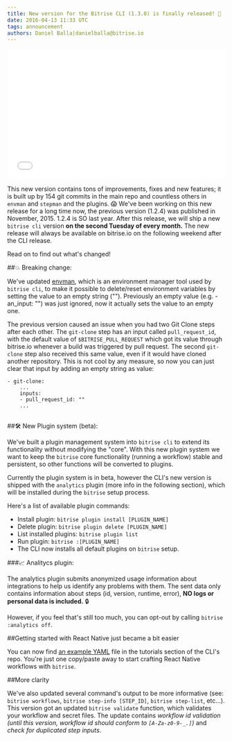 ```yaml
---
title: New version for the Bitrise CLI (1.3.0) is finally released! 🎉
date: 2016-04-13 11:33 UTC
tags: announcement
authors: Daniel Balla|danielballa@bitrise.io
---
```


<iframe src="//giphy.com/embed/9tx0gy37p7oXu?hideSocial=true" width="100%" height="300" frameborder="0" class="giphy-embed" allowfullscreen=""></iframe>

This new version contains tons of improvements, fixes and new features; it is built up by 154 git commits in the main repo and countless others in `envman` and `stepman` and the plugins. 😱  We've been working on this new release for a long time now, the previous version (1.2.4) was published in November, 2015. 1.2.4 is SO last year. After this release, we will ship a new `bitrise cli` version **on the second Tuesday of every month.** The new release will always be available on bitrise.io on the following weekend after the CLI release.

Read on to find out what's changed!

##💥 Breaking change:

We've updated [envman](https://github.com/bitrise-io/envman/releases/tag/1.1.0), which is an environment manager tool used by `bitrise cli`, to make it possible to delete/reset environment variables by setting the value to an empty string ("").
Previously an empty value (e.g. - an_input: "") was just ignored, now it actually sets the value to an empty one.

The previous version caused an issue when you had two Git Clone steps after each other. The `git-clone` step has an input called `pull_request_id`, with the default value of `$BITRISE_PULL_REQUEST` which got its value through bitrise.io whenever a build was triggered by pull request.
The second `git-clone` step also received this same value, even if it would have cloned another repository.
This is not cool by any measure, so now you can just clear that input by adding an empty string as value:

<pre><code>- git-clone:
    ...
    inputs:
    - pull_request_id: ""
    ...
</code>
</pre>

##🛠 New Plugin system (beta):

We've built a plugin management system into `bitrise cli` to extend its functionality without modifying the "core". With this new plugin system we want to keep the `bitrise` core functionality (running a workflow) stable and persistent, so other functions will be converted to plugins.

Currently the plugin system is in beta, however the CLI's new version is shipped with the `analytics` plugin (more info in the following section), which will be installed during the `bitrise` setup process.

Here's a list of available plugin commands:

- Install plugin: `bitrise plugin install [PLUGIN_NAME]`
- Delete plugin: `bitrise plugin delete [PLUGIN_NAME]`
- List installed plugins: `bitrise plugin list`
- Run plugin: `bitrise :[PLUGIN_NAME]`
- The CLI now installs all default plugins on `bitrise` setup.

###📈 Analitycs plugin:

The analytics plugin submits anonymized usage information about integrations to help us identify any problems with them.
The sent data only contains information about steps (id, version, runtime, error), **NO logs or personal data is included.** 🔒

However, if you feel that's still too much, you can opt-out by calling `bitrise :analytics off`.

##Getting started with React Native just became a bit easier

You can now find [an example YAML](https://github.com/bitrise-io/bitrise/blob/master/_examples/tutorials/react-native/bitrise.yml) file in the tutorials section of the CLI's repo. You're just one copy/paste away to start crafting React Native workflows with `bitrise`.

##More clarity

We've also updated several command's output to be more informative (see: `bitrise workflows`, `bitrise step-info [STEP_ID]`, `bitrise step-list`, etc...). This version got an updated `bitrise validate` function, which validates your workflow and secret files. The update contains *workflow id validation (until this version, workflow id should conform to `[A-Za-z0-9-_.]`)* and *check for duplicated step inputs*.
